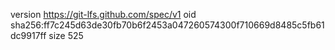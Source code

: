 version https://git-lfs.github.com/spec/v1
oid sha256:ff7c245d63de30fb70b6f2453a047260574300f710669d8485c5fb61dc9917ff
size 525
